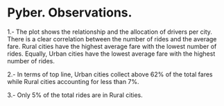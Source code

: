 # Pyber. Observations. 

1.- The plot shows the relationship and the allocation of drivers per city. There is a clear correlation between the number of rides and the average fare. Rural cities have the highest average fare with the lowest number of rides. Equally, Urban cities have the lowest average fare with the highest number of rides. 

2.- In terms of top line, Urban cities collect above 62% of the total fares while Rural cities accounting for less than 7%.

3.- Only 5% of the total rides are in Rural cities. 
